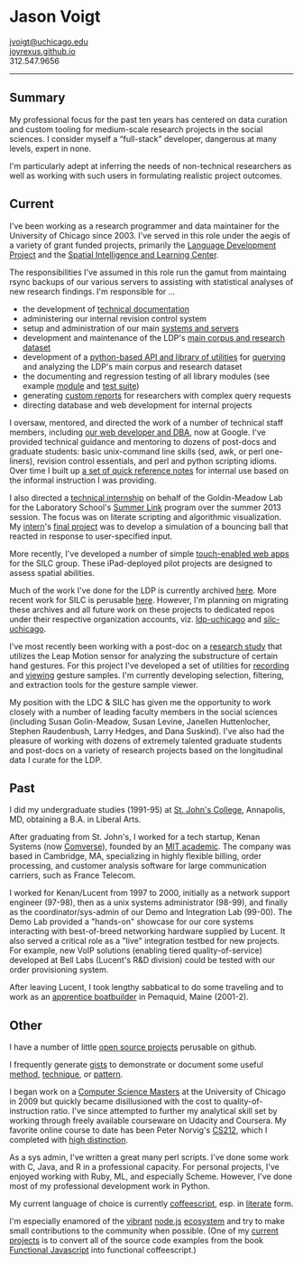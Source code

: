 # Jason Voigt

[jvoigt@uchicago.edu](mailto://jvoigt@uchicago.edu)  
[joyrexus.github.io](http://joyrexus.github.io)  
312.547.9656

---

## Summary

My professional focus for the past ten years has centered on data curation and custom tooling for medium-scale research projects in the social sciences.  I consider myself a “full-stack” developer, dangerous at many levels, expert in none.  

I'm particularly adept at inferring the needs of non-technical researchers as well as working with such users in formulating realistic project outcomes.


## Current

I've been working as a research programmer and data maintainer for the
University of Chicago since 2003.  I've served in this role under the aegis of
a variety of grant funded projects, primarily the [Language Development
Project](https://ldp.uchicago.edu/) and the [Spatial Intelligence and Learning Center](http://spatiallearning.org/).

The responsibilities I've assumed in this role run the gamut from maintaing
rsync backups of our various servers to assisting with statistical analyses of
new research findings. I'm responsible for ...

* the development of [technical documentation](http://joyrexus.spc.uchicago.edu/ldp/docs/)
* administering our internal revision control system
* setup and administration of our main [systems and servers](https://gist.github.com/joyrexus/a36841ec62593bc4a3d9)
* development and maintenance of the LDP's [main corpus and research
  dataset](https://gist.github.com/joyrexus/97371bcb93ab7b7a5958)
* development of a [python-based API and library of utilities](https://github.com/joyrexus/ldp/tree/master/code/lib/python) for [querying](https://github.com/joyrexus/ldp/blob/master/reports/cassie/2014-02-21/query.py) and analyzing the LDP's main corpus and research dataset
* the documenting and regression testing of all library modules (see example [module](https://github.com/joyrexus/ldp/blob/master/code/lib/python/ldp/grammar/match/utterance.py) and [test suite](https://github.com/joyrexus/ldp/blob/master/code/lib/python/ldp/grammar/match/tests/phrase_test.py))
* generating [custom reports](https://github.com/joyrexus/ldp/tree/master/reports) for researchers with complex query requests
* directing database and web development for internal projects

I oversaw, mentored, and directed the work of a number of technical staff members,
including [our web developer and DBA](http://www.linkedin.com/in/bentrofatter), now at Google.  I've provided technical guidance and mentoring to dozens of post-docs and graduate students: basic unix-command line skills (sed, awk, or perl one-liners), revision control essentials, and perl and python scripting idioms. Over time I built up [a set of quick reference notes](http://joyrexus.spc.uchicago.edu/labs/notes/index.html#tools) for internal use based on the informal instruction I was providing. 

I also directed a [technical internship](https://github.com/joyrexus/intern/blob/master/notes.md) on behalf of the Goldin-Meadow Lab for the Laboratory School's [Summer Link](http://www.ucls.uchicago.edu/schools/high-school/summerlink/index.aspx) program over the summer 2013 session.  The focus was on literate scripting and algorithmic visualization.  My [intern](http://lucian.uchicago.edu/blogs/gamechanger/portfolios/walker-melton/)'s [final project](https://github.com/wmelton12/PhysSims) was to develop a simulation of a bouncing ball that reacted in response to user-specified input.

More recently, I've developed a number of simple [touch-enabled web apps](https://github.com/joyrexus/silc/tree/master/tasks/rotation) for the SILC group.  These iPad-deployed pilot projects are designed to assess spatial abilities. 

Much of the work I've done for the LDP is currently archived [here](https://github.com/joyrexus/ldp).  More recent work for SILC is perusable [here](https://github.com/joyrexus/silc).  However, I'm planning on migrating these archives and all future work on these projects to dedicated repos under their respective organization accounts, viz. [ldp-uchicago](https://github.com/ldp-uchicago) and [silc-uchicago](https://github.com/silc-uchicago).

I've most recently been working with a post-doc on a [research study](https://gist.github.com/joyrexus/8461988#research-study-description) that utilizes the Leap Motion sensor for analyzing the substructure of certain hand gestures.  For this project I've developed a set of utilities for [recording](https://github.com/joyrexus/leap-record) and [viewing](https://github.com/joyrexus/leap-view) gesture samples.  I'm currently developing selection, filtering, and extraction tools for the gesture sample viewer.

My position with the LDC & SILC has given me the opportunity to work closely with a number of leading faculty members in the social sciences (including Susan Golin-Meadow, Susan Levine, Janellen Huttenlocher, Stephen Raudenbush, Larry Hedges, and Dana Suskind).  I've also had the pleasure of working with dozens of extremely talented graduate students and post-docs on a variety of research projects based on the longitudinal data I curate for the LDP.


## Past

I did my undergraduate studies (1991-95) at [St. John's College](http://www.sjca.edu/), Annapolis, MD, obtaining a B.A. in Liberal Arts.

After graduating from St. John's, I worked for a tech startup, Kenan Systems (now [Comverse](http://www.kenan.com/)), founded by an [MIT academic](http://en.wikipedia.org/wiki/Kenan_Sahin). The company was based in Cambridge, MA, specializing in highly flexible billing, order processing, and customer analysis software for large communication carriers, such as France Telecom.  

I worked for Kenan/Lucent from 1997 to 2000, initially as a network support engineer (97-98), then as a unix systems administrator (98-99), and finally as the coordinator/sys-admin of our Demo and Integration Lab (99-00).  The Demo Lab provided a "hands-on" showcase for our core systems interacting with best-of-breed networking hardware supplied by Lucent.  It also served a critical role as a "live" integration testbed for new projects. For example, new VoIP solutions (enabling tiered quality-of-service) developed at Bell Labs (Lucent's R&D division) could be tested with our order provisioning system.

After leaving Lucent, I took lengthy sabbatical to do some traveling and to
work as an [apprentice boatbuilder](https://www.facebook.com/CarpentersBoatshop) in Pemaquid, Maine (2001-2).


## Other

I have a number of little [open source projects](https://github.com/joyrexus) perusable on github.

I frequently generate [gists](http://bl.ocks.org/joyrexus) to demonstrate or document some useful [method](https://gist.github.com/joyrexus/7360353), [technique](http://bl.ocks.org/joyrexus/6956598), or [pattern](https://gist.github.com/joyrexus/9007874).

I began work on a [Computer Science Masters](http://csmasters.uchicago.edu/) at the University of Chicago in 2009 but quickly became disillusioned with the cost to quality-of-instruction ratio.  I've since attempted to further my analytical skill set by working through freely available courseware on Udacity and Coursera.  My favorite online course to date has been Peter Norvig's [CS212](https://github.com/joyrexus/CS212), which I completed with [high distinction](https://github.com/joyrexus/CS212/blob/master/certificate.pdf?raw=true).

As a sys admin, I've written a great many perl scripts. I've done some work
with C, Java, and R in a professional capacity.  For personal projects, I've
enjoyed working with Ruby, ML, and especially Scheme.  However, I've done most of my professional development work in Python.

My current language of choice is currently [coffeescript](http://coffeescript.org/), esp. in [literate](http://coffeescript.org/#literate) form.

I'm especially enamored of the [vibrant](http://caines.ca/blog/programming/the-node-js-community-is-quietly-changing-the-face-of-open-source/) [node.js](http://nodejs.org/) [ecosystem](https://www.npmjs.org/) and try to make small contributions to the community when possible.  (One of my [current projects](https://github.com/joyrexus/func-js-book) is to convert all of the source code examples from the book [Functional Javascript](http://www.functionaljavascript.com/) into functional coffeescript.)

